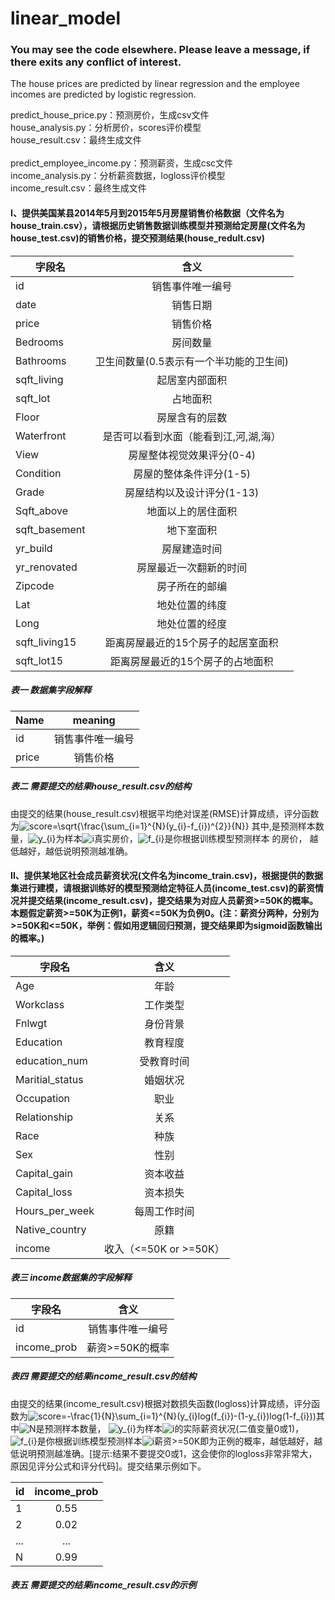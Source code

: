 # linear_model
### You may see the code elsewhere. Please leave a message, if there exits any conflict of interest.</br>
The house prices are predicted by linear regression and the employee incomes are predicted by logistic regression.

predict_house_price.py：预测房价，生成csv文件</br>
house_analysis.py：分析房价，scores评价模型</br>
house_result.csv：最终生成文件</br>
</br>
predict_employee_income.py：预测薪资，生成csc文件</br>
income_analysis.py：分析薪资数据，logloss评价模型</br>
income_result.csv：最终生成文件</br>
#### I、提供美国某县2014年5月到2015年5月房屋销售价格数据（文件名为house_train.csv），请根据历史销售数据训练模型并预测给定房屋(文件名为house_test.csv)的销售价格，提交预测结果(house_redult.csv)

| 字段名 | 含义 |
| - | :-: | 
| id | 销售事件唯一编号 | 
| date | 销售日期 | 
| price | 销售价格 | 
| Bedrooms | 房间数量 | 
| Bathrooms | 卫生间数量(0.5表示有一个半功能的卫生间) | 
| sqft_living | 起居室内部面积 | 
| sqft_lot | 占地面积 | 
| Floor | 房屋含有的层数 | 
| Waterfront | 是否可以看到水面（能看到江,河,湖,海） | 
| View | 房屋整体视觉效果评分(0-4) | 
| Condition | 房屋的整体条件评分(1-5) | 
| Grade | 房屋结构以及设计评分(1-13) | 
| Sqft_above | 地面以上的居住面积 | 
| sqft_basement | 地下室面积 | 
| yr_build | 房屋建造时间 | 
| yr_renovated | 房屋最近一次翻新的时间 | 
| Zipcode | 房子所在的邮编 | 
| Lat | 地处位置的纬度 | 
| Long | 地处位置的经度 | 
| sqft_living15 | 距离房屋最近的15个房子的起居室面积 | 
| sqft_lot15 | 距离房屋最近的15个房子的占地面积 |
##### 表一 数据集字段解释
| Name | meaning |
| - | :-: | 
| id | 销售事件唯一编号 | 
| price | 销售价格 | 
##### 表二 需要提交的结果house_result.csv的结构</br>
由提交的结果(house_result.csv)根据平均绝对误差(RMSE)计算成绩，评分函数为<img src="http://latex.codecogs.com/gif.latex?score=\sqrt{\frac{\sum_{i=1}^{N}(y_{i}-f_{i})^{2}}{N}}" title="score=\sqrt{\frac{\sum_{i=1}^{N}(y_{i}-f_{i})^{2}}{N}}" />
其中,是预测样本数量，<img src="http://latex.codecogs.com/gif.latex?y_{i}" title="y_{i}" />为样本<img src="http://latex.codecogs.com/gif.latex?i" title="i" />真实房价，<img src="http://latex.codecogs.com/gif.latex?f_{i}" title="f_{i}" />是你根据训练模型预测样本 的房价， 越低越好，越低说明预测越准确。

#### II、提供某地区社会成员薪资状况(文件名为income_train.csv)，根据提供的数据集进行建模，请根据训练好的模型预测给定特征人员(income_test.csv)的薪资情况并提交结果(income_result.csv)，提交结果为对应人员薪资>=50K的概率。本题假定薪资>=50K为正例1，薪资<=50K为负例0。(注：薪资分两种，分别为>=50K和<=50K，举例：假如用逻辑回归预测，提交结果即为sigmoid函数输出的概率。)

| 字段名 | 含义 |
| - | :-: | 
| Age | 年龄| 
| Workclass | 工作类型| 
| Fnlwgt | 身份背景| 
| Education | 教育程度| 
| education_num | 受教育时间| 
| Maritial_status | 婚姻状况| 
| Occupation | 职业| 
| Relationship | 关系| 
| Race | 种族| 
| Sex | 性别| 
| Capital_gain | 资本收益| 
| Capital_loss | 资本损失| 
| Hours_per_week | 每周工作时间| 
| Native_country | 原籍| 
| income | 收入（<=50K or >=50K）| 
##### 表三 income数据集的字段解释
| 字段名 | 含义 |
| - | :-: | 
| id	| 销售事件唯一编号|
| income_prob	| 薪资>=50K的概率|
##### 表四 需要提交的结果income_result.csv的结构
由提交的结果(income_result.csv)根据对数损失函数(logloss)计算成绩，评分函数为<img src="http://latex.codecogs.com/gif.latex?score=-\frac{1}{N}\sum_{i=1}^{N}(y_{i}log(f_{i})-(1-y_{i})log(1-f_{i}))" title="score=-\frac{1}{N}\sum_{i=1}^{N}(y_{i}log(f_{i})-(1-y_{i})log(1-f_{i}))" />其中<img src="http://latex.codecogs.com/gif.latex?N" title="N" />是预测样本数量， <img src="http://latex.codecogs.com/gif.latex?y_{i}" title="y_{i}" />为样本<img src="http://latex.codecogs.com/gif.latex?i" title="i" />的实际薪资状况(二值变量0或1)，<img src="http://latex.codecogs.com/gif.latex?f_{i}" title="f_{i}" />是你根据训练模型预测样本<img src="http://latex.codecogs.com/gif.latex?i" title="i" />薪资>=50K即为正例的概率，越低越好，越低说明预测越准确。[提示:结果不要提交0或1，这会使你的logloss非常非常大，原因见评分公式和评分代码]。提交结果示例如下。

| id | income_prob | 
| - | :-: | 
|1	| 0.55| 
|2	| 0.02| 
|...	| ...|
|N	| 0.99|
##### 表五 需要提交的结果income_result.csv的示例




